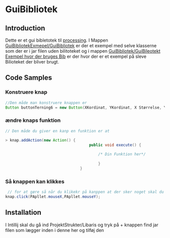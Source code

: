 # GuiBibliotek

## Introduction

Dette er et gui bibletotek til [processing](https://processing.org/ ). I Mappen [GuiBibliotekExmepel/GuiBibliotek](https://github.com/DangelTheMangel/GuiBibliotek/tree/main/GuiBibliotekExmepel/GuiBibliotek) er der et exempel med selve klasserne som der er i jar filen uden bilitoteket og i mappen [GuiBibliotek/GuiBileotekt Exempel hvor der bruges Bib](https://github.com/DangelTheMangel/GuiBibliotek/tree/main/GuiBileotekt%20Exempel%20hvor%20der%20bruges%20Bib/test%20jat%20fil) er der hvor der er et exempel på sleve Bilioteket der bliver brugt.

## Code Samples
### Konstruere knap
``` Java
//Den måde man konstruere knappen er
Button buttonTerning6 = new Button(XKordinat, YKordinat, X Størrelse, Y Størrelse, Hvad der skal stå på knaooen ,PApllet);

```
### ændre knaps funktion
``` Java
// Den måde du giver en kanp en funktion er at 
    
> knap.addAction(new Action() {
                                     public void execute() {

                                         /* Din Funktion her*/
    
                                         }
                                 }

```
### Så knappen kan klikkes
``` Java
 // for at gøre så når du klikekr på kanppen at der sker noget skal du i mousePressed()
knap.click(PApllet.mouseX,PApllet.mouseY);

```






## Installation

I Intillij skal du gå ind ProjektStrukter/Libaris og tryk på + knappen find jar filen som lægger inden i denne her og tilføj den
